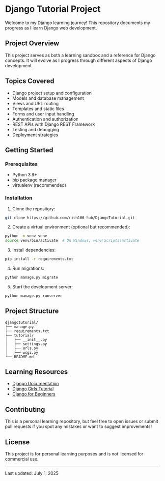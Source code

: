 # Django Tutorial Project

Welcome to my Django learning journey! This repository documents my progress as I learn Django web development.

## Project Overview
This project serves as both a learning sandbox and a reference for Django concepts. It will evolve as I progress through different aspects of Django development.

## Topics Covered
- Django project setup and configuration
- Models and database management
- Views and URL routing
- Templates and static files
- Forms and user input handling
- Authentication and authorization
- REST APIs with Django REST Framework
- Testing and debugging
- Deployment strategies

## Getting Started

### Prerequisites
- Python 3.8+
- pip package manager
- virtualenv (recommended)

### Installation
1. Clone the repository:
```bash
git clone https://github.com/rish106-hub/DjangoTutorial.git
```

2. Create a virtual environment (optional but recommended):
```bash
python -m venv venv
source venv/bin/activate  # On Windows: venv\Scripts\activate
```

3. Install dependencies:
```bash
pip install -r requirements.txt
```

4. Run migrations:
```bash
python manage.py migrate
```

5. Start the development server:
```bash
python manage.py runserver
```

## Project Structure
```
djangotutorial/
├── manage.py
├── requirements.txt
├── tutorial/
│   ├── __init__.py
│   ├── settings.py
│   ├── urls.py
│   └── wsgi.py
└── README.md
```

## Learning Resources
- [Django Documentation](https://docs.djangoproject.com/)
- [Django Girls Tutorial](https://tutorial.djangogirls.org/)
- [Django for Beginners](https://djangoforbeginners.com/)

## Contributing
This is a personal learning repository, but feel free to open issues or submit pull requests if you spot any mistakes or want to suggest improvements!

## License
This project is for personal learning purposes and is not licensed for commercial use.

---

Last updated: July 1, 2025
